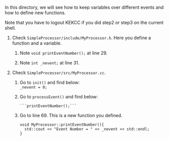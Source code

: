 In this directory, we will see how to keep variables over different events
and how to define new functions.       

Note that you have to logout KEKCC if you did step2 or step3 on the current shell.   

1) Check `SimpleProcessor/include/MyProcessor.h`. Here you define a function and a variable. 
	1) Note `void printEventNumber();` at line 29.  

	2) Note `int _nevent;` at line 31.  


2) Check `SimpleProcessor/src/MyProcessor.cc`.
	1) Go to `init()` and find below:  
		```_nevent = 0;```

	2) Go to `processEvent()` and find below:    
		```_nevent++;
		```printEventNumber();```

	3) Go to line 69. This is a new function you defined.  
		```
		void MyProcessor::printEventNumber(){
		  std::cout << "Event Number = " << _nevent << std::endl;
		}
		```
